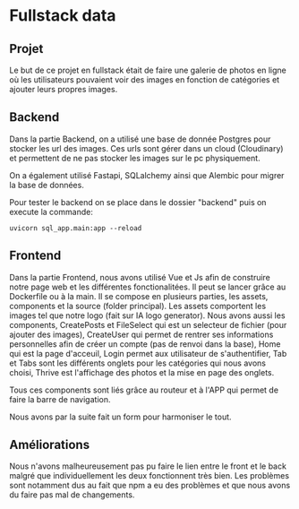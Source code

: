 # Fullstack data

## Projet

Le but de ce projet en fullstack était de faire une galerie de photos en ligne où les utilisateurs pouvaient voir des images en fonction de catégories et ajouter leurs propres images.

## Backend

Dans la partie Backend, on a utilisé une base de donnée Postgres pour stocker les url des images. Ces urls sont gérer dans un cloud (Cloudinary) et permettent de ne pas stocker les images sur le pc physiquement.

On a également utilisé Fastapi, SQLalchemy ainsi que Alembic pour migrer la base de données.

Pour tester le backend on se place dans le dossier "backend" puis on execute la commande:
```
uvicorn sql_app.main:app --reload
```

## Frontend

Dans la partie Frontend, nous avons utilisé Vue et Js afin de construire notre page web et les différentes fonctionalitées. 
Il peut se lancer grâce au Dockerfile ou à la main. Il se compose en plusieurs parties, les assets, components et la source (folder principal).
Les assets comportent les images tel que notre logo (fait sur IA logo generator). Nous avons aussi les components, 
CreatePosts et FileSelect qui est un selecteur de fichier (pour ajouter des images), 
CreateUser qui permet de rentrer ses informations personnelles afin de créer un compte (pas de renvoi dans la base), 
Home qui est la page d'acceuil,
Login permet aux utilisateur de s'authentifier,
Tab et Tabs sont les différents onglets pour les catégories qui nous avons choisi,
Thrive est l'affichage des photos et la mise en page des onglets.

Tous ces components sont liés grâce au routeur et à l'APP qui permet de faire la barre de navigation.

Nous avons par la suite fait un form pour harmoniser le tout.

## Améliorations

Nous n'avons malheureusement pas pu faire le lien entre le front et le back malgré que individuellement les deux fonctionnent très bien. Les problèmes sont notamment dus au fait que npm a eu des problèmes et que nous avons du faire pas mal de changements.
